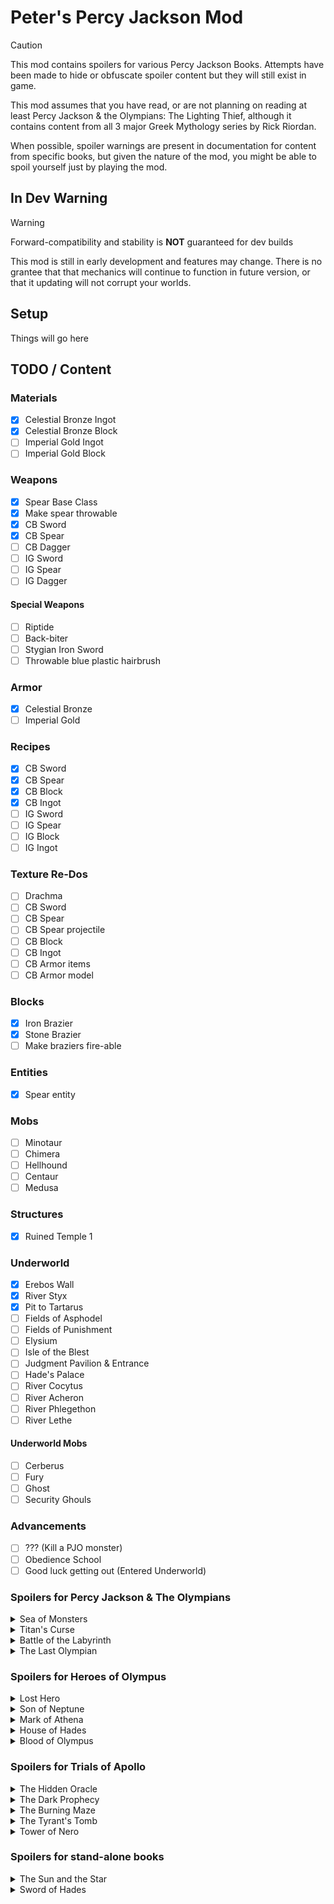 # Peter's Percy Jackson Mod

> [!CAUTION]
> This mod contains spoilers for various Percy Jackson Books.
> Attempts have been made to hide or obfuscate spoiler content but they will still exist in game.

This mod assumes that you have read, or are not planning on reading at least Percy Jackson & the Olympians: The Lighting Thief, although it contains content from all 3 major Greek Mythology series by Rick Riordan.

When possible, spoiler warnings are present in documentation for content from specific books, but given the nature of the mod, you might be able to spoil yourself just by playing the mod.

## In Dev Warning

> [!WARNING]
> Forward-compatibility and stability is **NOT** guaranteed for dev builds

This mod is still in early development and features may change.
There is no grantee that that mechanics will continue to function in future version, or that it updating will not corrupt your worlds.

## Setup

Things will go here

## TODO / Content

### Materials
- [x] Celestial Bronze Ingot
- [x] Celestial Bronze Block
- [ ] Imperial Gold Ingot
- [ ] Imperial Gold Block

### Weapons
- [x] Spear Base Class
- [x] Make spear throwable
- [x] CB Sword
- [x] CB Spear
- [ ] CB Dagger
- [ ] IG Sword
- [ ] IG Spear
- [ ] IG Dagger

#### Special Weapons
- [ ] Riptide
- [ ] Back-biter
- [ ] Stygian Iron Sword
- [ ] Throwable blue plastic hairbrush

### Armor
- [x] Celestial Bronze
- [ ] Imperial Gold

### Recipes
- [x] CB Sword
- [x] CB Spear
- [x] CB Block
- [x] CB Ingot
- [ ] IG Sword
- [ ] IG Spear
- [ ] IG Block
- [ ] IG Ingot

### Texture Re-Dos
- [ ] Drachma
- [ ] CB Sword
- [ ] CB Spear
- [ ] CB Spear projectile
- [ ] CB Block
- [ ] CB Ingot
- [ ] CB Armor items
- [ ] CB Armor model

### Blocks
- [x] Iron Brazier
- [x] Stone Brazier
- [ ] Make braziers fire-able

### Entities
- [x] Spear entity

### Mobs
- [ ] Minotaur
- [ ] Chimera
- [ ] Hellhound
- [ ] Centaur
- [ ] Medusa

### Structures
- [x] Ruined Temple 1

### Underworld
- [x] Erebos Wall
- [x] River Styx
- [x] Pit to Tartarus
- [ ] Fields of Asphodel
- [ ] Fields of Punishment
- [ ] Elysium
- [ ] Isle of the Blest
- [ ] Judgment Pavilion & Entrance
- [ ] Hade's Palace
- [ ] River Cocytus
- [ ] River Acheron
- [ ] River Phlegethon
- [ ] River Lethe
#### Underworld Mobs
- [ ] Cerberus
- [ ] Fury
- [ ] Ghost
- [ ] Security Ghouls

### Advancements
- [ ] ??? (Kill a PJO monster)
- [ ] Obedience School
- [ ] Good luck getting out (Entered Underworld)

### Spoilers for Percy Jackson & The Olympians

<details>
    <summary>Sea of Monsters</summary>

> Nothing here yet

</details>

<details>
    <summary>Titan's Curse</summary>

> #### Mobs
> - [ ] [Spartol](https://riordan.fandom.com/wiki/Skeleton_Warrior)
> 
</details>

<details>
    <summary>Battle of the Labyrinth</summary>

> #### Structures / Dimensions
> - [ ] The Labyrinth
> 
> #### Mobs
> - [x] [Empousai](https://riordan.fandom.com/wiki/Empousa)

</details>

<details>
    <summary>The Last Olympian</summary>

> Nothing here yet

</details>

### Spoilers for Heroes of Olympus

<details>
    <summary>Lost Hero</summary>

> Nothing here yet

</details>

<details>
    <summary>Son of Neptune</summary>

> #### Special Weapons
> - [ ] Franks' Spartol Spear

</details>

<details>
    <summary>Mark of Athena</summary>
    
> #### Tartarus
> - [ ] Dimension
> - [ ] Entrance from underworld (pit)
> - [ ] Entrance from overworld
> 
> #### Advancements
> - [ ] Why did you do that (fall from the underworld to Tartarus via the pit)
> - [ ] The long fall (fall from the overworld to Tartarus)

</details>

<details>
    <summary>House of Hades</summary>
 
> #### Tartarus
> - [ ] Deadly air
> - [ ] Outer step
> - [ ] Underworld rivers
> - [ ] Damasen's Swamp
> - [ ] Maeonian drakon
> - [ ] Hermes shrine
> - [ ] Mansion of Night
> - [ ] Heart
> 
> #### Advancements
> - [ ] ??? (exit Tartarus)

</details>

<details>
    <summary>Blood of Olympus</summary>

> Nothing here yet

</details>

### Spoilers for Trials of Apollo

<details>
    <summary>The Hidden Oracle</summary>

> Nothing here yet

</details>

<details>
    <summary>The Dark Prophecy</summary>

> Nothing here yet

</details>

<details>
    <summary>The Burning Maze</summary>

> Nothing here yet

</details>

<details>
    <summary>The Tyrant's Tomb</summary>

> Nothing here yet

</details>

<details>
    <summary>Tower of Nero</summary>
    
> #### Tartarus
> - [ ] Edge of chaos

</details>

### Spoilers for stand-alone books

<details>
    <summary>The Sun and the Star</summary>
    
> #### Underworld
> - [ ] Troglodyte caves
> 
> #### Advancements
> - [ ] The easy way (enter Tartarus from the underworld in a boat)

</details>

<details>
    <summary>Sword of Hades</summary>

> Nothing here yet

</details>